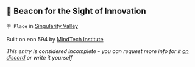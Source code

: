 ## 🔱 Beacon for the Sight of Innovation

`🪧 Place` in [Singularity Valley](../refs/singularity_valley.md)

Built on eon 594 by [MindTech Institute](../refs/mindtech_institute.md)

_This entry is considered incomplete - you can request more info for it [on discord](<https://discord.com/channels/562910943848169472/1173922660489633802>) or write it yourself_

<!---
keywords:  mt, singularity valley
aliases: 
-->